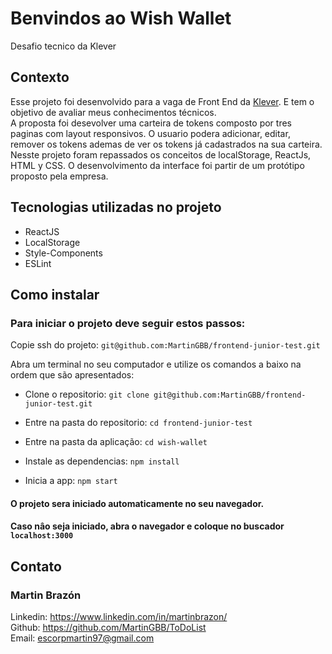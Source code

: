 # Benvindos ao Wish Wallet
Desafio tecnico da Klever

## Contexto
Esse projeto foi desenvolvido para a vaga de Front End da [Klever](https://klever.io/). E tem o objetivo de avaliar meus conhecimentos técnicos.<br>
 A proposta foi desevolver uma carteira de tokens composto por tres paginas com layout responsivos.
O usuario podera adicionar, editar, remover os tokens ademas de ver os tokens já cadastrados na sua carteira.<br>
Nesste projeto foram repassados os conceitos de localStorage, ReactJs, HTML y CSS. O desenvolvimento da interface foi partir de um protótipo proposto pela empresa.

## Tecnologias utilizadas no projeto
- ReactJS
- LocalStorage
- Style-Components
- ESLint

## Como instalar
### Para iniciar o projeto deve seguir estos passos:

Copie ssh do projeto: `git@github.com:MartinGBB/frontend-junior-test.git`

Abra um terminal no seu computador e utilize os comandos a baixo na ordem que são apresentados:
- Clone o repositorio: `git clone git@github.com:MartinGBB/frontend-junior-test.git`
 
- Entre na pasta do repositorio:
 `cd frontend-junior-test`

- Entre na pasta da aplicação:
 `cd wish-wallet`

- Instale as dependencias: `npm install`
- Inicia a app: `npm start`

#### O projeto sera iniciado automaticamente no seu navegador.
#### Caso nâo seja iniciado, abra o navegador e coloque no buscador `localhost:3000`

## Contato
### Martin Brazón
Linkedin: https://www.linkedin.com/in/martinbrazon/ <br/>
Github: https://github.com/MartinGBB/ToDoList <br/>
Email: escorpmartin97@gmail.com